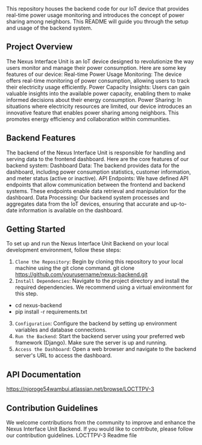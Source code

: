 
This repository houses the backend code for our IoT device that provides real-time power usage monitoring and introduces the concept of power sharing among neighbors. This README will guide you through the setup and usage of the backend system.
## Project Overview
The Nexus Interface Unit is an IoT device designed to revolutionize the way users monitor and manage their power consumption. Here are some key features of our device:
Real-time Power Usage Monitoring: The device offers real-time monitoring of power consumption, allowing users to track their electricity usage efficiently.
Power Capacity Insights: Users can gain valuable insights into the available power capacity, enabling them to make informed decisions about their energy consumption.
Power Sharing: In situations where electricity resources are limited, our device introduces an innovative feature that enables power sharing among neighbors. This promotes energy efficiency and collaboration within communities.

## Backend Features
The backend of the Nexus Interface Unit is responsible for handling and serving data to the frontend dashboard. Here are the core features of our backend system:
Dashboard Data: The backend provides data for the dashboard, including power consumption statistics, customer information, and meter status (active or inactive).
API Endpoints: We have defined API endpoints that allow communication between the frontend and backend systems. These endpoints enable data retrieval and manipulation for the dashboard.
Data Processing: Our backend system processes and aggregates data from the IoT devices, ensuring that accurate and up-to-date information is available on the dashboard.

## Getting Started
To set up and run the Nexus Interface Unit Backend on your local development environment, follow these steps:
1. `Clone the Repository`: Begin by cloning this repository to your local machine using the git clone command.
git clone https://github.com/yourusername/nexus-backend.git
2. `Install Dependencies`: Navigate to the project directory and install the required dependencies. We recommend using a virtual environment for this step.
- cd nexus-backend
- pip install -r requirements.txt
3. `Configuration`: Configure the backend by setting up environment variables and database connections.
4. `Run the Backend`: Start the backend server using your preferred web framework (Django). Make sure the server is up and running.
5. `Access the Dashboard`: Open a web browser and navigate to the backend server's URL to access the dashboard.

## API Documentation
https://njoroge54wambui.atlassian.net/browse/LOCTTPV-3

## Contribution Guidelines
We welcome contributions from the community to improve and enhance the Nexus Interface Unit Backend. If you would like to contribute, please follow our contribution guidelines.
LOCTTPV-3 Readme file
